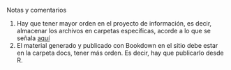 Notas y comentarios

1. Hay que tener mayor orden en el proyecto de información, es decir, almacenar los archivos
en carpetas específicas, acorde a lo que se señala [aquí](https://github.com/ropensci/rrrpkg)
2. El material generado y publicado con Bookdown en el sitio debe estar en la carpeta docs, 
tener más orden. Es decir, hay que publicarlo desde R.
